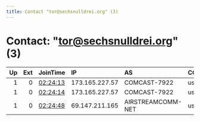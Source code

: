 ```yaml
---
title: Contact "tor@sechsnulldrei.org" (3)
---
```


# Contact: "tor@sechsnulldrei.org" (3)

|   Up |   Ext | JoinTime                                                                                            | IP             | AS                | CC   |   ORp |   Dirp | OS    | Version   | Nickname       |   eFamMembers |
|-----:|------:|:----------------------------------------------------------------------------------------------------|:---------------|:------------------|:-----|------:|-------:|:------|:----------|:---------------|--------------:|
|    1 |     0 | [02:24:13](https://metrics.torproject.org/rs.html#details/0D797ED2988FE5365E6C2E5D1AD466FA20C9A0BA) | 173.165.227.57 | COMCAST-7922      | us   |  9000 |   9001 | Linux | 0.4.5.10  | EphesysRelay01 |             8 |
|    1 |     0 | [02:24:14](https://metrics.torproject.org/rs.html#details/7652B67A488293104531AC7913FFEFCE701A728A) | 173.165.227.57 | COMCAST-7922      | us   |  9100 |   9101 | Linux | 0.4.5.10  | EphesysRelay01 |             8 |
|    1 |     0 | [02:24:48](https://metrics.torproject.org/rs.html#details/BD877EC9A49AD3E91E3B7F670033B0526C11EDAA) | 69.147.211.165 | AIRSTREAMCOMM-NET | us   |  9000 |   9001 | Linux | 0.4.5.10  | EphesysRelay02 |             8 |
